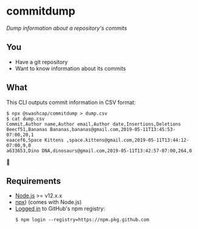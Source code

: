 # commitdump

_Dump information about a repository's commits_

## You

* Have a git repository
* Want to know information about its commits

## What

This CLI outputs commit information in CSV format:

```shell
$ npx @swashcap/commitdump > dump.csv
$ cat dump.csv
Commit,Author name,Author email,Author date,Insertions,Deletions
8eecf51,Bananas Bananas,bananas@gmail.com,2019-05-11T13:45:53-07:00,20,1
eaacef6,Space Kittens ,space.kittens@gmail.com,2019-05-11T13:44:12-07:00,9,0
a633653,Dino DNA,dinosaurs@gmail.com,2019-05-11T13:42:57-07:00,264,0
```

👏

## Requirements

* [Node.js][node] >= v12.x.x
* [npx][npx]) (comes with Node.js)
* [Logged in][github-npm] to GitHub's npm registry:
  ```shell
  $ npm login --registry=https://npm.pkg.github.com
  ```

[github-npm]: https://help.github.com/en/github/managing-packages-with-github-packages/configuring-npm-for-use-with-github-packages
[node]: https://nodejs.org/en/
[npx]: https://www.npmjs.com/package/npx

